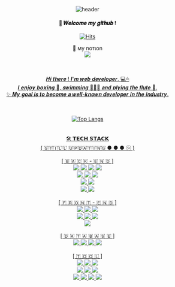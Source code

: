 <div align="center">
  
![header](https://capsule-render.vercel.app/api?type=cylinder&color=8593C6&height=150&section=header&text=HELLO,%20602%20WORLD!&fontColor=ffffff&fontSize=50&animation=twinkling&fontAlignY=55)
####  :wave: 𝑾𝒆𝒍𝒄𝒐𝒎𝒆 𝒎𝒚 𝒈𝒊𝒕𝒉𝒖𝒃 !

[![Hits](https://hits.seeyoufarm.com/api/count/incr/badge.svg?url=https%3A%2F%2Fgithub.com%2FKIM602%2Fhit-counter&count_bg=%23A8A8A8&title_bg=%2300185E&icon=baidu.svg&icon_color=%23E7E7E7&title=hits&edge_flat=false)](https://hits.seeyoufarm.com)

📍 мy noтιon <br/> <a href=https://kim602.notion.site/kim602/HELLO-602-WORLD-1d77554286fb4f52ba8744644dee1074 target="_blank"><img src="https://img.shields.io/badge/Notion-000000?style=flat-square&logo=Notion&logoColor=white"/>
  
  <br/>
  <br/>
𝑯𝒊 𝒕𝒉𝒆𝒓𝒆 ! 𝑰'𝒎 𝒘𝒆𝒃 𝒅𝒆𝒗𝒆𝒍𝒐𝒑𝒆𝒓. 💻🖱 <br/>
𝑰 𝒆𝒏𝒋𝒐𝒚 𝒃𝒐𝒙𝒊𝒏𝒈 🥊, 𝒔𝒘𝒊𝒎𝒎𝒊𝒏𝒈 🏊🏻‍♀️ 𝒂𝒏𝒅 𝒑𝒍𝒚𝒊𝒏𝒈 𝒕𝒉𝒆 𝒇𝒍𝒖𝒕𝒆 🎼. <br/>
✨ 𝑴𝒚 𝒈𝒐𝒂𝒍 𝒊𝒔 𝒕𝒐 𝒃𝒆𝒄𝒐𝒎𝒆 𝒂 𝒘𝒆𝒍𝒍-𝒌𝒏𝒐𝒘𝒏 𝒅𝒆𝒗𝒆𝒍𝒐𝒑𝒆𝒓 𝒊𝒏 𝒕𝒉𝒆 𝒊𝒏𝒅𝒖𝒔𝒕𝒓𝒚.
  <br/>
  <br/>
  <br/>
  
 ![Top Langs](https://github-readme-stats.vercel.app/api/top-langs/?username=KIM602&layout=compact)
  <br/>
  <br/>
  <br/>
  🛠 𝗧𝗘𝗖𝗛 𝗦𝗧𝗔𝗖𝗞
  <br/>
  ( 🇸🇹🇮🇱🇱 🇺🇵🇩🇦🇹🇮🇳🇬 ● ● ● ㋛ )
  <br/>
  <br/>
  [  🇧 🇦 🇨 🇰 - 🇪 🇳 🇩  ] 
  <br/>
  <img src="https://img.shields.io/badge/JAVA-134f5c?style=flat&amp;&logo=JAVA&amp;logoColor=white" style="max-width:100%;">
  <img src="https://img.shields.io/badge/JSP-0b5394?style=flat&amp;&logo=JSP&amp;logoColor=white" style="max-width:100%;">
  <img src="https://img.shields.io/badge/Servlet-80273D?style=flat&amp;&logo=JSP&amp;logoColor=white" style="max-width:100%;">
  <img src="https://img.shields.io/badge/MyBatis-22223B?style=flat&amp;&logo=MyBatis&amp;logoColor=white" style="max-width:100%;">
  <br/>
  <img src="https://img.shields.io/badge/Spring-6DB33F?style=flat&amp;&logo=Spring&amp;logoColor=white" style="max-width:100%;">
  <img src="https://img.shields.io/badge/Spring Security-6DB33F?style=flat&amp;&logo=Spring Security&amp;logoColor=white" style="max-width:100%;">
  <img src="https://img.shields.io/badge/Spring Boot-6DB33F?style=flat&amp;&logo=Spring Boot&amp;logoColor=white" style="max-width:100%;">
  <br/>
  <img src="https://img.shields.io/badge/JPA-6DB33F?style=flat&amp;&logo=JPA&amp;logoColor=white" style="max-width:100%;">
  <img src="https://img.shields.io/badge/thymeleaf-005F0F?style=flat&amp;&logo=thymeleaf&amp;logoColor=white" style="max-width:100%;">
  <br/>
  <img src="https://img.shields.io/badge/JSON-9684B1?style=flat&amp;&logo=JSON&amp;logoColor=white" style="max-width:100%;">
  <img src="https://img.shields.io/badge/AJAX-6fa8dc?style=flat&amp;&logo=AJAX&amp;logoColor=white" style="max-width:100%;">
  <br/>
  <br/>
  [  🇫 🇷 🇴 🇳 🇹 - 🇪 🇳 🇩  ]
  <br/>
  <img src="https://img.shields.io/badge/JavaScript-F7DF1E?style=flat&amp;&logo=JavaScript&amp;logoColor=white" style="max-width:100%;">
  <img src="https://img.shields.io/badge/HTML5-E34F26?style=flat&amp;&logo=HTML5&amp;logoColor=white" style="max-width:100%;">
  <img src="https://img.shields.io/badge/CSS3-1572B6?style=flat&amp;&logo=CSS3&amp;logoColor=white" style="max-width:100%;">
  <br/>
  <img src="https://img.shields.io/badge/Bootstrap-7952B3?style=flat&amp;&logo=Bootstrap&amp;logoColor=white" style="max-width:100%;">
  <img src="https://img.shields.io/badge/jQuery-0769AD?style=flat&amp;&logo=jQuery&amp;logoColor=white" style="max-width:100%;">
  <img src="https://img.shields.io/badge/dart-0175C2?style=flat&amp;&logo=Dart&amp;logoColor=white" style="max-width:100%;">
  <br/>
  <img src="https://img.shields.io/badge/flutter-02569B?style=flat&amp;&logo=Flutter&amp;logoColor=white" style="max-width:100%;">
  <br/>
  <br/>
  [  🇩 🇦 🇹 🇦 🇧 🇦 🇸 🇪  ]
  <br/>
  <img src="https://img.shields.io/badge/ORACLE SQL-880808?style=flat&amp;&logo=ORACLE SQL&amp;logoColor=white" style="max-width:100%;">
  <img src="https://img.shields.io/badge/MySQL-4479A1?style=flat&amp;&logo=MySQL&amp;logoColor=white" style="max-width:100%;">
  <img src="https://img.shields.io/badge/MariaDB-003545?style=flat&amp;&logo=MariaDB&amp;logoColor=white" style="max-width:100%;">
  <img src="https://img.shields.io/badge/amazonrds-527FFF?style=flat&amp;&logo=AmazonRDS&amp;logoColor=white" style="max-width:100%;">
  <br/>
  <br/>
  [  🇹 🇴 🇴 🇱  ]
  <br/>
  <img src="https://img.shields.io/badge/Eclipse IDE-2C2255?style=flat&amp;&logo=Eclipse IDE&amp;logoColor=white" style="max-width:100%;">
  <img src="https://img.shields.io/badge/STS-93c47d?style=flat&amp;&logo=STS&amp;logoColor=white" style="max-width:100%;">
  <img src="https://img.shields.io/badge/IntelliJ IDEA-8e7cc3?style=flat&amp;&logo=IntelliJ IDEA&amp;logoColor=white" style="max-width:100%;">
  <br/>
  <img src="https://img.shields.io/badge/visualstudiocode-007ACC?style=flat&amp;&logo=visualstudiocode&amp;logoColor=white" style="max-width:100%;">
  <img src="https://img.shields.io/badge/ORACLE-F80000?style=flat&amp;&logo=ORACLE&amp;logoColor=white" style="max-width:100%;">
  <img src="https://img.shields.io/badge/SQL Developer-ea9999?style=flat&amp;&logo=SQL Developer&amp;logoColor=white" style="max-width:100%;">
  <br/>
  <img src="https://img.shields.io/badge/GitHub-181717?style=flat&amp;&logo=GitHub&amp;logoColor=white" style="max-width:100%;">
  <img src="https://img.shields.io/badge/postman-FF6C37?style=flat&amp;&logo=postman&amp;logoColor=white" style="max-width:100%;">
  <img src="https://img.shields.io/badge/androidstudio-3DDC84?style=flat&amp;&logo=Android Studio&amp;logoColor=white" style="max-width:100%;">
  <img src="https://img.shields.io/badge/apachetomcat-F8DC75?style=flat&amp;&logo=Apache Tomcat&amp;logoColor=white" style="max-width:100%;">
  <br/>
  <br/>
  <br/>
</div>

